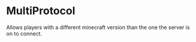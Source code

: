 # MultiProtocol
Allows players with a different minecraft version than the one the server is on to connect.
